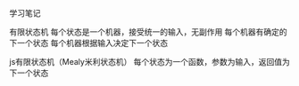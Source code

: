 学习笔记

有限状态机
每个状态是一个机器，接受统一的输入，无副作用
每个机器有确定的下一个状态
每个机器根据输入决定下一个状态

js有限状态机（Mealy米利状态机）
每个状态为一个函数，参数为输入，返回值为下一个状态
